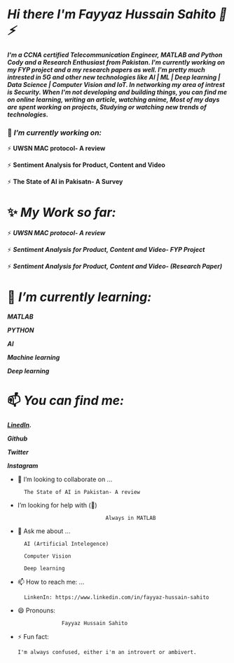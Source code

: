 # ***Hi there I'm Fayyaz Hussain Sahito 👋⚡***
***I'm a CCNA certified Telecommunication Engineer, MATLAB and Python Cody and a Research Enthusiast from Pakistan. I'm currently working on my FYP project and a my research papers as well. I'm pretty much intrested in 5G and other new technologies like AI | ML | Deep learning | Data Science | Computer Vision and IoT. In networking my area of intrest is Security. When I'm not developing and building things, you can find me on online learning, writing an article, watching anime,  Most of my days are spent working on projects, Studying or watching new trends of technologies.*** 






### 🔭 ***I’m currently working on:*** 

⚡ **UWSN MAC protocol- A review**

⚡ **Sentiment Analysis for Product, Content and Video**

⚡ **The State of AI in Pakisatn- A Survey**



# ✨ ***My Work so far:*** 

⚡ ***UWSN MAC protocol- A review***

⚡ ***Sentiment Analysis for Product, Content and Video- FYP Project***

⚡ ***Sentiment Analysis for Product, Content and Video- (Research Paper)***



# 🌱 ***I’m currently learning:*** 

***MATLAB***

***PYTHON***

***AI***

***Machine learning***

***Deep learning***


# 📫 ***You can find me:***

***[LinedIn](https://www.linkedin.com/in/fayyaz-hussain-sahito).***

***Github***

***Twitter***

***Instagram***

- 👯 I’m looking to collaborate on ...

        The State of AI in Pakistan- A review


- I’m looking for help with (🤔)
                                  
                                  Always in MATLAB

- 💬 Ask me about ...

        AI (Artificial Intelegence)

        Computer Vision

        Deep learning

- 📫 How to reach me: ...

        LinkenIn: https://www.linkedin.com/in/fayyaz-hussain-sahito

- 😄 Pronouns: 
                    
                    Fayyaz Hussain Sahito


- ⚡ Fun fact: 

      I'm always confused, either i'm an introvert or ambivert.  

<!--
**FayyazHussainsahito28/fayyazhussainsahito28** is a ✨ _special_ ✨ repository because its `README.md` (this file) appears on your GitHub profile.




